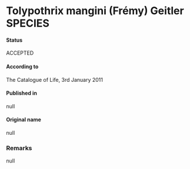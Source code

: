 # Tolypothrix mangini (Frémy) Geitler SPECIES

#### Status
ACCEPTED

#### According to
The Catalogue of Life, 3rd January 2011

#### Published in
null

#### Original name
null

### Remarks
null